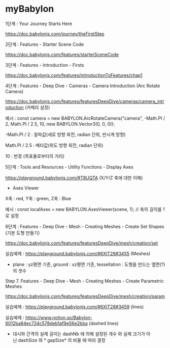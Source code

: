 # myBabylon

1단계 : Your Journey Starts Here

https://doc.babylonjs.com/journey/theFirstStep 

2단계 : Features - Starter Scene Code

https://doc.babylonjs.com/features/starterSceneCode

3단계 : Features - Introduction - Firsts

https://doc.babylonjs.com/features/introductionToFeatures/chap1


4단계 : Features - Deep Dive - Cameras - Camera Introduction (Arc Rotate Camera) 

https://doc.babylonjs.com/features/featuresDeepDive/cameras/camera_introduction (카메라 설정)

예시 : const camera = new BABYLON.ArcRotateCamera("camera", -Math.PI / 2, Math.PI / 2.5, 10, new BABYLON.Vector3(0, 0, 0));

-Math.PI / 2  : 알파값(세로 방향 회전, radian 단위, 반시계 방향)

Math.PI / 2.5 : 베타값(위도 방향 회전, radian 단위)

10            : 반경  (목표물로부터의 거리) 


5단계 : Tools and Resources - Utility Functions - Display Axes

https://playground.babylonjs.com/#T8UQTA (X/Y/Z 축에 대한 이해)

* Axes Viewer

X축 : red, Y축 : green, Z축 : Blue

예시 : const localAxes = new BABYLON.AxesViewer(scene, 1);  // 축의 길이를 1로 설정


6단계 : Features - Deep Dive - Mesh - Creating Meshes - Create Set Shapes (기본 도형 만들기)

https://doc.babylonjs.com/features/featuresDeepDive/mesh/creation/set

실습예제 : https://playground.babylonjs.com/#6XIT28#3455 (Meshes)

* plane : yz평면 기준, ground : xz평면 기준, tessellation : 도형을 만드는 옆면(?)의 갯수


Step 7. Features - Deep Dive - Mesh - Creating Meshes - Create Parametric Meshes 

https://doc.babylonjs.com/features/featuresDeepDive/mesh/creation/param

실습예제 : https://playground.babylonjs.com/#6XIT28#3459  (lines)

실습예제 : https://www.notion.so/Babylon-6012ba84ec734c578deb1af9e56e2bba  (dashed lines) 

* 대시와 간격의 실제 길이는 dashNb 에 의해 설정된 개수 와 실제 크기가 아닌 dashSize 와 * gapSize* 의 비율 에 따라 결정




